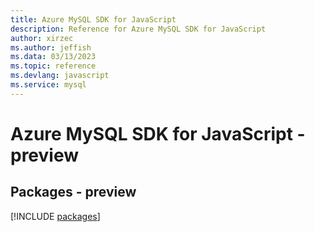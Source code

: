 ```yaml
---
title: Azure MySQL SDK for JavaScript
description: Reference for Azure MySQL SDK for JavaScript
author: xirzec
ms.author: jeffish
ms.data: 03/13/2023
ms.topic: reference
ms.devlang: javascript
ms.service: mysql
---
```

# Azure MySQL SDK for JavaScript - preview
## Packages - preview
[!INCLUDE [packages](mysql-index.md)]